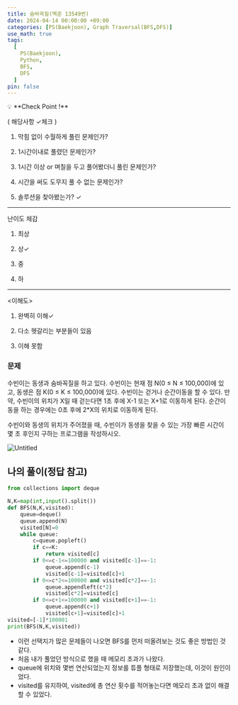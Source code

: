 ```yaml
---
title: 숨바꼭질(백준 13549번)
date: 2024-04-14 00:00:00 +09:00
categories: [PS(Baekjoon), Graph Traversal(BFS,DFS)]
use_math: true
tags:
  [
    PS(Baekjoon),
    Python,
    BFS,
    DFS
  ]
pin: false
---
```


<aside>
💡 **Check Point !**

( 해당사항 ✓체크 )

1. 막힘 없이 수월하게 풀린 문제인가? 

2. 1시간이내로 풀렸던 문제인가?

3. 1시간 이상 or 며칠을 두고 풀어봤더니 풀린 문제인가?

4. 시간을 써도 도무지 풀 수 없는 문제인가?

5. 솔루션을 찾아봤는가? ✓

---

난이도 체감

1. 최상

2. 상✓

3. 중

4. 하

---

<이해도>

1. 완벽히 이해✓

2. 다소 헷갈리는 부분들이 있음

3. 이해 못함

</aside>

### 문제

수빈이는 동생과 숨바꼭질을 하고 있다. 수빈이는 현재 점 N(0 ≤ N ≤ 100,000)에 있고, 동생은 점 K(0 ≤ K ≤ 100,000)에 있다. 수빈이는 걷거나 순간이동을 할 수 있다. 만약, 수빈이의 위치가 X일 때 걷는다면 1초 후에 X-1 또는 X+1로 이동하게 된다. 순간이동을 하는 경우에는 0초 후에 2*X의 위치로 이동하게 된다.

수빈이와 동생의 위치가 주어졌을 때, 수빈이가 동생을 찾을 수 있는 가장 빠른 시간이 몇 초 후인지 구하는 프로그램을 작성하시오.

![Untitled](https://github.com/gihuni99/gihuni99.github.io/assets/90080065/77892c45-92ce-4863-aa76-22720cfe9299)

## 나의 풀이(정답 참고)

```python
from collections import deque

N,K=map(int,input().split())
def BFS(N,K,visited):
    queue=deque()
    queue.append(N)
    visited[N]=0
    while queue:
        c=queue.popleft()
        if c==K:
            return visited[c]
        if 0<=c-1<=100000 and visited[c-1]==-1:
            queue.append(c-1)
            visited[c-1]=visited[c]+1
        if 0<=c*2<=100000 and visited[c*2]==-1:
            queue.appendleft(c*2)
            visited[c*2]=visited[c]
        if 0<=c+1<=100000 and visited[c+1]==-1:
            queue.append(c+1)
            visited[c+1]=visited[c]+1
visited=[-1]*100001
print(BFS(N,K,visited))
```

- 이런 선택지가 많은 문제들이 나오면 BFS를 먼저 떠올려보는 것도 좋은 방법인 것 같다.
- 처음 내가 풀었던 방식으로 했을 때 메모리 초과가 나왔다.
- queue에 위치와 몇번 연산되었는지 정보를 튜플 형태로 저장했는데, 이것이 원인이었다.
- visited를 유지하여, visited에 총 연산 횟수를 적어놓는다면 메모리 초과 없이 해결할 수 있었다.